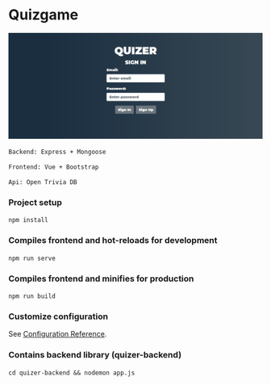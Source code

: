 # Quizgame

![presentation gif](quiz.gif)

```
Backend: Express + Mongoose
```
```
Frontend: Vue + Bootstrap
```
```
Api: Open Trivia DB
```
### Project setup
```
npm install
```

### Compiles frontend and hot-reloads for development
```
npm run serve
```

### Compiles frontend and minifies for production
```
npm run build
```

### Customize configuration
See [Configuration Reference](https://cli.vuejs.org/config/).


### Contains backend library (quizer-backend)
```
cd quizer-backend && nodemon app.js
```
